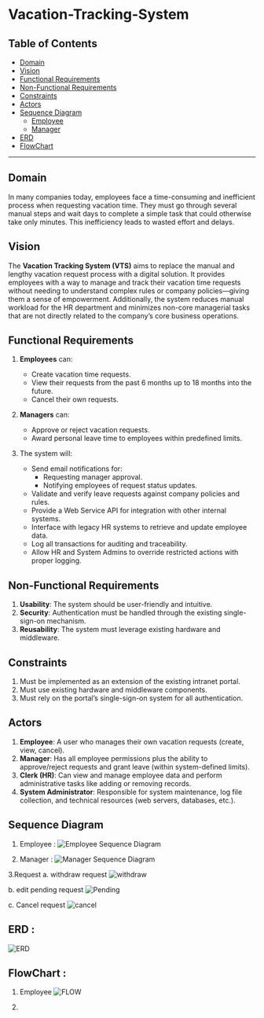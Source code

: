 # Vacation-Tracking-System

## Table of Contents

- [Domain](#domain)
- [Vision](#vision)
- [Functional Requirements](#functional-requirements)
- [Non-Functional Requirements](#non-functional-requirements)
- [Constraints](#constraints)
- [Actors](#actors)
- [Sequence Diagram](#sequence-diagram)
  - [Employee](#employee-)
  - [Manager](#manager-)
- [ERD](#erd-)
- [FlowChart](#flowchart-)
----
## Domain

In many companies today, employees face a time-consuming and inefficient process when requesting vacation time. They must go through several manual steps and wait days to complete a simple task that could otherwise take only minutes. This inefficiency leads to wasted effort and delays.

## Vision

The **Vacation Tracking System (VTS)** aims to replace the manual and lengthy vacation request process with a digital solution. It provides employees with a way to manage and track their vacation time requests without needing to understand complex rules or company policies—giving them a sense of empowerment.
Additionally, the system reduces manual workload for the HR department and minimizes non-core managerial tasks that are not directly related to the company’s core business operations.

## Functional Requirements

1. **Employees** can:
   - Create vacation time requests.
   - View their requests from the past 6 months up to 18 months into the future.
   - Cancel their own requests.

2. **Managers** can:
   - Approve or reject vacation requests.
   - Award personal leave time to employees within predefined limits.

3. The system will:
   - Send email notifications for:
     - Requesting manager approval.
     - Notifying employees of request status updates.
   - Validate and verify leave requests against company policies and rules.
   - Provide a Web Service API for integration with other internal systems.
   - Interface with legacy HR systems to retrieve and update employee data.
   - Log all transactions for auditing and traceability.
   - Allow HR and System Admins to override restricted actions with proper logging.

## Non-Functional Requirements

1. **Usability**: The system should be user-friendly and intuitive.
2. **Security**: Authentication must be handled through the existing single-sign-on mechanism.
3. **Reusability**: The system must leverage existing hardware and middleware.



## Constraints

1. Must be implemented as an extension of the existing intranet portal.
2. Must use existing hardware and middleware components.
3. Must rely on the portal’s single-sign-on system for all authentication.

## Actors

1. **Employee**: A user who manages their own vacation requests (create, view, cancel).
2. **Manager**: Has all employee permissions plus the ability to approve/reject requests and grant leave (within system-defined limits).
3. **Clerk (HR)**: Can view and manage employee data and perform administrative tasks like adding or removing records.
4. **System Administrator**: Responsible for system maintenance, log file collection, and technical resources (web servers, databases, etc.).


## Sequence Diagram

1. Employee :
![Employee Sequence Diagram](imgs/Employee.jpeg)

2. Manager :
![Manager Sequence Diagram](imgs/manager.jpeg)

3.Request
   a. withdraw request
   ![withdraw](imgs/Withdraw.jpg)

   b. edit pending request
   ![Pending](imgs/PendingRequest.jpg)

   c. Cancel request
   ![cancel](imgs/Cancell.jpg)

## ERD :

![ERD](imgs/ERD.png)

## FlowChart :

1. Employee
   ![FLOW](imgs/flow.excalidraw.png)

2.


